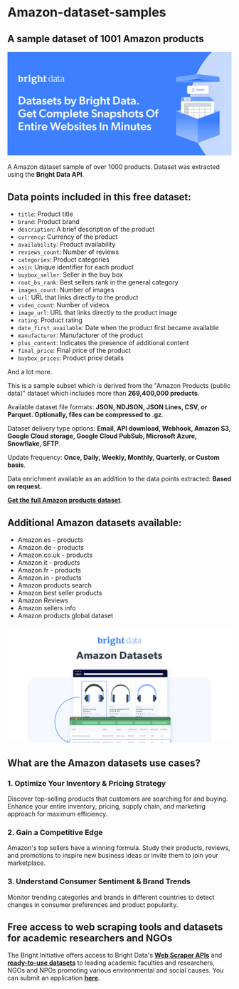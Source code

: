 # Amazon-dataset-samples

<h2>A sample dataset of 1001 Amazon products</h2>

![Amazon dataset header](https://github.com/luminati-io/Amazon-dataset-samples/blob/main/amazon-datasets.PNG)

A Amazon dataset sample of over 1000 products. Dataset was extracted using the <b>Bright Data API</b>.

<h2>Data points included in this free dataset:</h2>

* ```title```: Product title
* ```brand```: Product brand
* ```description```: A brief description of the product
* ```currency```: Currency of the product
* ```availability```: Product availability
* ```reviews_count```: Number of reviews
* ```categories```: Product categories
* ```asin```: Unique identifier for each product
* ```buybox_seller```: Seller in the buy box
* ```root_bs_rank```: Best sellers rank in the general category
* ```images_count```: Number of images
* ```url```: URL that links directly to the product
* ```video_count```: Number of videos
* ```image_url```: URL that links directly to the product image
* ```rating```: Product rating
* ```date_first_available```: Date when the product first became available
* ```manufacturer```: Manufacturer of the product
* ```plus_content```: Indicates the presence of additional content
* ```final_price```: Final price of the product
* ```buybox_prices```: Product price details

And a lot more.

This is a sample subset which is derived from the "Amazon Products (public data)"
dataset which includes more than <b>269,400,000 products</b>.

Available dataset file formats: <b>JSON, NDJSON, JSON Lines, CSV, or Parquet. Optionally, files can be compressed to .gz</b>.

Dataset delivery type options: <b>Email, API download, Webhook, Amazon S3, Google Cloud storage, Google Cloud PubSub, Microsoft Azure, Snowflake, SFTP</b>.

Update frequency: <b>Once, Daily, Weekly, Monthly, Quarterly, or Custom basis</b>.

Data enrichment available as an addition to the data points extracted: <b>Based on request.</b>

<b>[Get the full Amazon products dataset](https://brightdata.com/products/datasets/amazon)</b>.

<h2>Additional Amazon datasets available:</h2>

* Amazon.es - products
* Amazon.de - products
* Amazon.co.uk - products
* Amazon.it - products
* Amazon.fr - products
* Amazon.in - products
* Amazon products search
* Amazon best seller products
* Amazon Reviews
* Amazon sellers info
* Amazon products global dataset

![Amazon dataset visual](https://github.com/luminati-io/Amazon-dataset-samples/blob/main/amazon-datasets-image.PNG)

<h2>What are the Amazon datasets use cases?</h2>

<h3>1. Optimize Your Inventory & Pricing Strategy</h3>

Discover top-selling products that customers are searching for and buying. Enhance your entire inventory, pricing, supply chain, and marketing approach for maximum efficiency.

<h3>2. Gain a Competitive Edge</h3>

Amazon's top sellers have a winning formula. Study their products, reviews, and promotions to inspire new business ideas or invite them to join your marketplace.

<h3>3. Understand Consumer Sentiment & Brand Trends</h3>

Monitor trending categories and brands in different countries to detect changes in consumer preferences and product popularity.

<h2>Free access to web scraping tools and datasets for academic researchers and NGOs</h2>

The Bright Initiative offers access to Bright Data's <b>[Web Scraper APIs](https://brightdata.com/products/web-scraper)</b> and <b>[ready-to-use datasets](https://brightdata.com/products/datasets)</b> to leading academic faculties and researchers, NGOs and NPOs promoting various environmental and social causes. You can submit an application <b>[here](https://brightinitiative.com)</b>.
